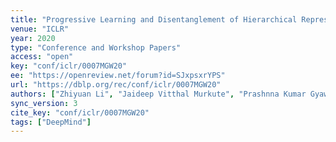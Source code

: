 ```yaml
---
title: "Progressive Learning and Disentanglement of Hierarchical Representations."
venue: "ICLR"
year: 2020
type: "Conference and Workshop Papers"
access: "open"
key: "conf/iclr/0007MGW20"
ee: "https://openreview.net/forum?id=SJxpsxrYPS"
url: "https://dblp.org/rec/conf/iclr/0007MGW20"
authors: ["Zhiyuan Li", "Jaideep Vitthal Murkute", "Prashnna Kumar Gyawali", "Linwei Wang"]
sync_version: 3
cite_key: "conf/iclr/0007MGW20"
tags: ["DeepMind"]
---
```

